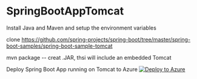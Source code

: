 # SpringBootAppTomcat

Install Java and Maven and setup the environment variables

clone https://github.com/spring-projects/spring-boot/tree/master/spring-boot-samples/spring-boot-sample-tomcat

mvn package -- creat .JAR, thsi will include an embedded Tomcat

Deploy Spring Boot App running on Tomcat to Azure [![Deploy to Azure](http://azuredeploy.net/deploybutton.png)](https://azuredeploy.net/)
